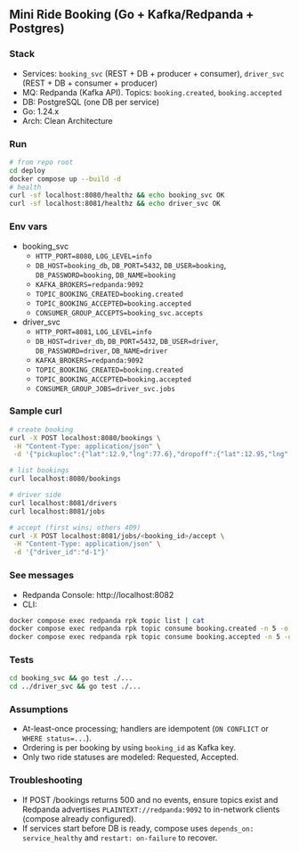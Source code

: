 ## Mini Ride Booking (Go + Kafka/Redpanda + Postgres)

### Stack
- Services: `booking_svc` (REST + DB + producer + consumer), `driver_svc` (REST + DB + consumer + producer)
- MQ: Redpanda (Kafka API). Topics: `booking.created`, `booking.accepted`
- DB: PostgreSQL (one DB per service)
- Go: 1.24.x
- Arch: Clean Architecture

### Run
```bash
# from repo root
cd deploy
docker compose up --build -d
# health
curl -sf localhost:8080/healthz && echo booking_svc OK
curl -sf localhost:8081/healthz && echo driver_svc OK
```

### Env vars
- booking_svc
  - `HTTP_PORT=8080`, `LOG_LEVEL=info`
  - `DB_HOST=booking_db`, `DB_PORT=5432`, `DB_USER=booking`, `DB_PASSWORD=booking`, `DB_NAME=booking`
  - `KAFKA_BROKERS=redpanda:9092`
  - `TOPIC_BOOKING_CREATED=booking.created`
  - `TOPIC_BOOKING_ACCEPTED=booking.accepted`
  - `CONSUMER_GROUP_ACCEPTS=booking_svc.accepts`
- driver_svc
  - `HTTP_PORT=8081`, `LOG_LEVEL=info`
  - `DB_HOST=driver_db`, `DB_PORT=5432`, `DB_USER=driver`, `DB_PASSWORD=driver`, `DB_NAME=driver`
  - `KAFKA_BROKERS=redpanda:9092`
  - `TOPIC_BOOKING_CREATED=booking.created`
  - `TOPIC_BOOKING_ACCEPTED=booking.accepted`
  - `CONSUMER_GROUP_JOBS=driver_svc.jobs`

### Sample curl
```bash
# create booking
curl -X POST localhost:8080/bookings \
 -H "Content-Type: application/json" \
 -d '{"pickuploc":{"lat":12.9,"lng":77.6},"dropoff":{"lat":12.95,"lng":77.64},"price":220}'

# list bookings
curl localhost:8080/bookings

# driver side
curl localhost:8081/drivers
curl localhost:8081/jobs

# accept (first wins; others 409)
curl -X POST localhost:8081/jobs/<booking_id>/accept \
 -H "Content-Type: application/json" \
 -d '{"driver_id":"d-1"}'
```

### See messages
- Redpanda Console: http://localhost:8082
- CLI:
```bash
docker compose exec redpanda rpk topic list | cat
docker compose exec redpanda rpk topic consume booking.created -n 5 -o newest | cat
docker compose exec redpanda rpk topic consume booking.accepted -n 5 -o newest | cat
```

### Tests
```bash
cd booking_svc && go test ./...
cd ../driver_svc && go test ./...
```

### Assumptions
- At-least-once processing; handlers are idempotent (`ON CONFLICT` or `WHERE status=...`).
- Ordering is per booking by using `booking_id` as Kafka key.
- Only two ride statuses are modeled: Requested, Accepted.

### Troubleshooting
- If POST /bookings returns 500 and no events, ensure topics exist and Redpanda advertises `PLAINTEXT://redpanda:9092` to in-network clients (compose already configured).
- If services start before DB is ready, compose uses `depends_on: service_healthy` and `restart: on-failure` to recover.